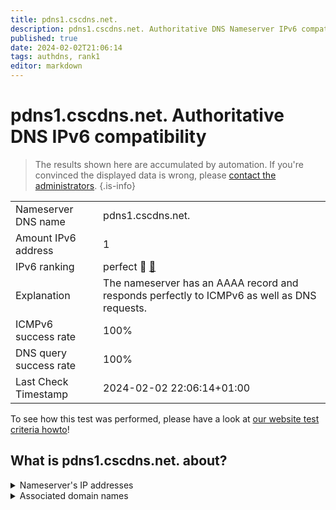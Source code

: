```yaml
---
title: pdns1.cscdns.net.
description: pdns1.cscdns.net. Authoritative DNS Nameserver IPv6 compatibility
published: true
date: 2024-02-02T21:06:14
tags: authdns, rank1
editor: markdown
---
```


# pdns1.cscdns.net. Authoritative DNS IPv6 compatibility

> The results shown here are accumulated by automation. If you're convinced the displayed data is wrong, please [contact the administrators](/howto/chat). 
{.is-info}




|   |   |
| - | - |
| Nameserver DNS name | pdns1.cscdns.net.
| Amount IPv6 address | 1
| IPv6 ranking | perfect :1st_place_medal: [🔗](/howto/ranking) |
| Explanation | The nameserver has an AAAA record and responds perfectly to ICMPv6 as well as DNS requests. |
| ICMPv6 success rate | 100%|
| DNS query success rate | 100% |
| Last Check Timestamp | 2024-02-02 22:06:14+01:00 |

To see how this test was performed, please have a look at [our website test criteria howto](/howto/testcriteria/authdns)!


## What is pdns1.cscdns.net. about?




<details>
<summary>Nameserver's IP addresses</summary>

2610:a1:1022::100

</details>



<details>
<summary>Associated domain names</summary>

groupebpce.com

</details>
